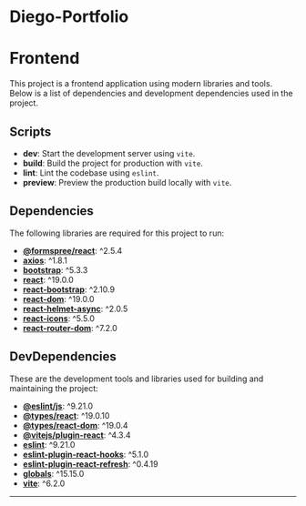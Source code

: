 # Diego-Portfolio

# Frontend

This project is a frontend application using modern libraries and tools. Below is a list of dependencies and development dependencies used in the project.

## Scripts

- **dev**: Start the development server using `vite`.
- **build**: Build the project for production with `vite`.
- **lint**: Lint the codebase using `eslint`.
- **preview**: Preview the production build locally with `vite`.

## Dependencies

The following libraries are required for this project to run:

- **[@formspree/react](https://github.com/formspree/formspree-react)**: ^2.5.4
- **[axios](https://github.com/axios/axios)**: ^1.8.1
- **[bootstrap](https://getbootstrap.com/)**: ^5.3.3
- **[react](https://reactjs.org/)**: ^19.0.0
- **[react-bootstrap](https://react-bootstrap.github.io/)**: ^2.10.9
- **[react-dom](https://reactjs.org/)**: ^19.0.0
- **[react-helmet-async](https://github.com/staylor/react-helmet-async)**: ^2.0.5
- **[react-icons](https://react-icons.github.io/react-icons/)**: ^5.5.0
- **[react-router-dom](https://reactrouter.com/)**: ^7.2.0

## DevDependencies

These are the development tools and libraries used for building and maintaining the project:

- **[@eslint/js](https://github.com/eslint/eslint)**: ^9.21.0
- **[@types/react](https://github.com/DefinitelyTyped/DefinitelyTyped)**: ^19.0.10
- **[@types/react-dom](https://github.com/DefinitelyTyped/DefinitelyTyped)**: ^19.0.4
- **[@vitejs/plugin-react](https://vitejs.dev/guide/#scaffolding-your-first-vite-project)**: ^4.3.4
- **[eslint](https://eslint.org/)**: ^9.21.0
- **[eslint-plugin-react-hooks](https://www.npmjs.com/package/eslint-plugin-react-hooks)**: ^5.1.0
- **[eslint-plugin-react-refresh](https://www.npmjs.com/package/eslint-plugin-react-refresh)**: ^0.4.19
- **[globals](https://github.com/sindresorhus/globals)**: ^15.15.0
- **[vite](https://vitejs.dev/)**: ^6.2.0

---
